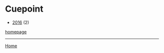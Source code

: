 # Cuepoint

  * [2016](./cuepoint-2016.md) (2)

[homepage](https://medium.com/cuepoint/)

----

[Home](../index.md)
